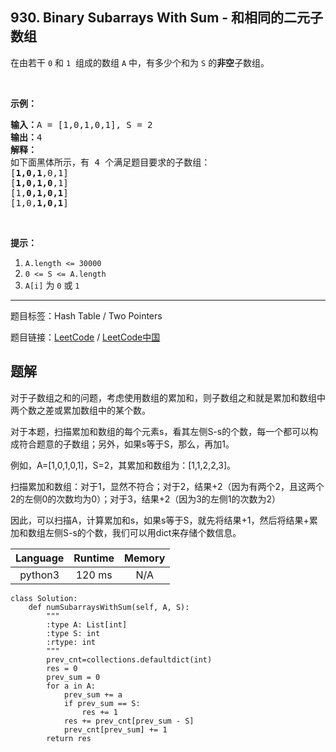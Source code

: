 ## 930. Binary Subarrays With Sum - 和相同的二元子数组

<!--If you want to use the English description, use `question.content` instead-->

<p>在由若干&nbsp;<code>0</code>&nbsp;和&nbsp;<code>1</code>&nbsp; 组成的数组&nbsp;<code>A</code>&nbsp;中，有多少个和为 <code>S</code>&nbsp;的<strong>非空</strong>子数组。</p>

<p>&nbsp;</p>

<p><strong>示例：</strong></p>

<pre><strong>输入：</strong>A = [1,0,1,0,1], S = 2
<strong>输出：</strong>4
<strong>解释：</strong>
如下面黑体所示，有 4 个满足题目要求的子数组：
[<strong>1,0,1</strong>,0,1]
[<strong>1,0,1,0</strong>,1]
[1,<strong>0,1,0,1</strong>]
[1,0,<strong>1,0,1</strong>]
</pre>

<p>&nbsp;</p>

<p><strong>提示：</strong></p>

<ol>
	<li><code>A.length &lt;= 30000</code></li>
	<li><code>0 &lt;= S &lt;= A.length</code></li>
	<li><code>A[i]</code>&nbsp;为&nbsp;<code>0</code>&nbsp;或&nbsp;<code>1</code></li>
</ol>



-----

题目标签：Hash Table / Two Pointers

题目链接：[LeetCode](https://leetcode.com/problems/binary-subarrays-with-sum/description/)  /  [LeetCode中国](https://leetcode-cn.com/problems/binary-subarrays-with-sum/description/)

## 题解

对于子数组之和的问题，考虑使用数组的累加和，则子数组之和就是累加和数组中两个数之差或累加数组中的某个数。

对于本题，扫描累加和数组的每个元素s，看其左侧S-s的个数，每一个都可以构成符合题意的子数组；另外，如果s等于S，那么，再加1。

例如，A=[1,0,1,0,1]，S=2，其累加和数组为：[1,1,2,2,3]。

扫描累加和数组：对于1，显然不符合；对于2，结果+2（因为有两个2，且这两个2的左侧0的次数均为0）；对于3，结果+2（因为3的左侧1的次数为2）

因此，可以扫描A，计算累加和s，如果s等于S，就先将结果+1，然后将结果+累加和数组左侧S-s的个数，我们可以用dict来存储个数信息。

| Language | Runtime | Memory |
|:---:|:---:|:---:|
| python3  | 120  ms | N/A |

```python3
class Solution:
    def numSubarraysWithSum(self, A, S):
        """
        :type A: List[int]
        :type S: int
        :rtype: int
        """
        prev_cnt=collections.defaultdict(int)
        res = 0
        prev_sum = 0
        for a in A:
            prev_sum += a
            if prev_sum == S:
                res += 1
            res += prev_cnt[prev_sum - S]
            prev_cnt[prev_sum] += 1
        return res
```
